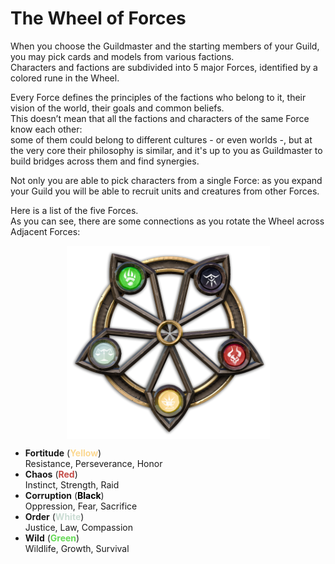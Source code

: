 The Wheel of Forces
===================

When you choose the Guildmaster and the starting members of your Guild, you may pick cards and models from various factions.  
Characters and factions are subdivided into 5 major Forces, identified by a colored rune in the Wheel.

Every Force defines the principles of the factions who belong to it, their vision of the world, their goals and common beliefs.  
This doesn’t mean that all the factions and characters of the same Force know each other:  
some of them could belong to different cultures - or even worlds -, but at the very core their philosophy is similar, and it's up to you as Guildmaster to build bridges across them and find synergies.  

Not only you are able to pick characters from a single Force: as you expand your Guild you will be able to recruit units and creatures from other Forces.  

Here is a list of the five Forces.  
As you can see, there are some connections as you rotate the Wheel across Adjacent Forces:

<img 
    style="display: block; 
           margin-left: auto;
           margin-right: auto;"
    src="./_static/wheel.png"
    alt="Banner">
</img>

* **Fortitude** (<span style="color:#fbd892">**Yellow**</span>)<br>
  Resistance, Perseverance, Honor
* **Chaos** (<span style="color:#c44c47">**Red**</span>)<br>
  Instinct, Strength, Raid
* **Corruption** (<span style="color:black">**Black**</span>)<br>
  Oppression, Fear, Sacrifice
* **Order** (<span style="color:#cadcd3">**White**</span>)<br>
  Justice, Law, Compassion
* **Wild** (<span style="color:#65d856">**Green**</span>)<br>
  Wildlife, Growth, Survival
